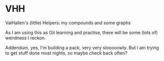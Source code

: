 # VHH
ValHallen's (little) Helpers:  my compounds and some graphs

As I am using this as Git learning and practise, there will be some (lots of) weirdness I reckon.

Addendum, yes, I'm building a pack, very very slooooowly.  But I am trying to get stuff done most nights, so maybe check back often?
